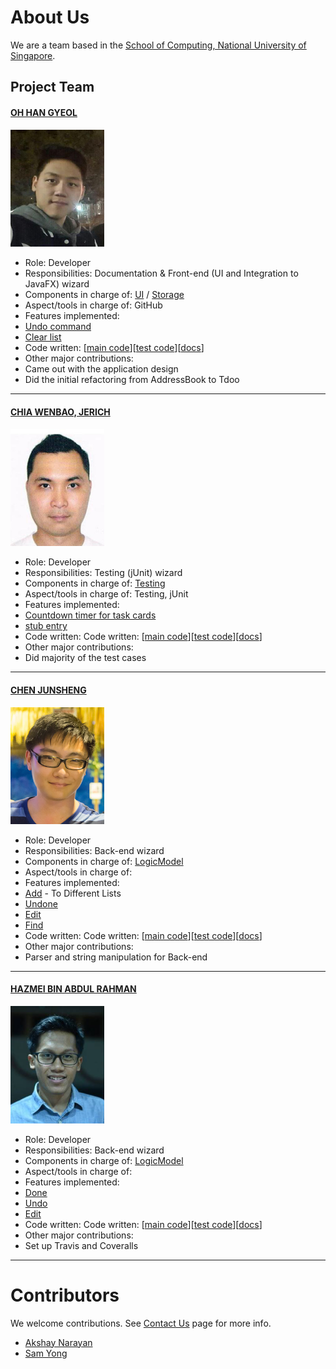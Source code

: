 # About Us

We are a team based in the [School of Computing, National University of Singapore](http://www.comp.nus.edu.sg).
<!-- @@author A0139920A -->
## Project Team

#### [OH HAN GYEOL](https://github.com/Leook0209)
<img src="images/han.jpg" width="150"><br>
* Role: Developer <br>
* Responsibilities: Documentation & Front-end (UI and Integration to JavaFX) wizard
* Components in charge of: [UI](docs/DeveloperGuide.md#ui-component) / [Storage](DeveloperGuide.md#storage-component)
* Aspect/tools in charge of: GitHub
* Features implemented:  
 * [Undo command](UserGuide.md#undo)
 * [Clear list](UserGuide.md#clear)
* Code written: [[main code](collated/docs/main/A0144061U.md)][[test code](collated/test/A0144061U.md)][[docs](collated/test/A0144061U.md)]
* Other major contributions:
 * Came out with the application design
 * Did the initial refactoring from AddressBook to Tdoo

-----

#### [CHIA WENBAO, JERICH](https://github.com/JerichChia) <br>
<img src="images/jerich.jpg" width="150"><br>
* Role: Developer <br>
* Responsibilities: Testing (jUnit) wizard
* Components in charge of: [Testing](DeveloperGuide.md#testing)
* Aspect/tools in charge of: Testing, jUnit
* Features implemented:  
 * [Countdown timer for task cards]()
 * [stub entry]()
* Code written: Code written: [[main code](collated/docs/main/A0132157.md)][[test code](collated/test/A0132157M.md)][[docs](collated/test/A0132157M.md)]
* Other major contributions:
 * Did majority of the test cases


-----

#### [CHEN JUNSHENG](https://github.com/jsfr0st)
<img src="images/junsheng.jpg" width="150"><br>
* Role: Developer <br>
* Responsibilities: Back-end wizard
* Components in charge of: [Logic](DeveloperGuide.md#logic-component)[Model](DeveloperGuide.md#model-component)
* Aspect/tools in charge of:
* Features implemented:  
 * [Add]() - To Different Lists
 * [Undone](UserGuide.md#undone)
 * [Edit](UserGuide.md#edit)
 * [Find](UserGuide.md#find)
* Code written: Code written: [[main code](collated/docs/main/A0139923X.md)][[test code](collated/test/A0139923X.md)][[docs](collated/test/A0139923X.md)]
* Other major contributions:
 * Parser and string manipulation for Back-end


-----

#### [HAZMEI BIN ABDUL RAHMAN](https://github.com/hazmei)
<img src="images/hazmei.jpg" width="150"><br>
* Role: Developer <br>
* Responsibilities: Back-end wizard
* Components in charge of: [Logic](DeveloperGuide.md#logic-component)[Model](DeveloperGuide.md#model-component)
* Aspect/tools in charge of:
* Features implemented:  
 * [Done](UserGuide.md#done)
 * [Undo](UserGuide.md#undo)
 * [Edit](UserGuide.md#edit)
* Code written: Code written: [[main code](collated/docs/main/A0139920A.md)][[test code](collated/test/A0139920A.md)][[docs](collated/test/A0139920A.md)]
* Other major contributions:
 * Set up Travis and Coveralls


-----

# Contributors

We welcome contributions. See [Contact Us](ContactUs.md) page for more info.

* [Akshay Narayan](https://github.com/se-edu/addressbook-level4/pulls?q=is%3Apr+author%3Aokkhoy)
* [Sam Yong](https://github.com/se-edu/addressbook-level4/pulls?q=is%3Apr+author%3Amauris)
